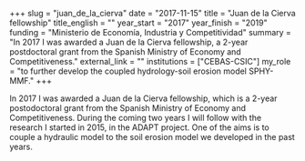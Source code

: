 +++
slug = "juan_de_la_cierva"
date = "2017-11-15"
title = "Juan de la Cierva fellowship"
title_english = ""
year_start = "2017"
year_finish = "2019"
funding = "Ministerio de Economía, Industria y Competitividad"
summary = "In 2017 I was awarded a Juan de la Cierva fellowship, a 2-year postdoctoral grant from the Spanish Ministry of Economy and Competitiveness."
external_link = ""
institutions = ["CEBAS-CSIC"]
my_role = "to further develop the coupled hydrology-soil erosion model SPHY-MMF."
+++

In 2017 I was awarded a Juan de la Cierva fellowship, which is a 2-year postodoctoral grant from the Spanish Ministry of Economy and Competitiveness. During the coming two years I will follow with the research I started in 2015, in the ADAPT project. One of the aims is to couple a hydraulic model to the soil erosion model we developed in the past years. 
